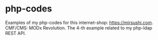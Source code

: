 # php-codes

Examples of my php-codes for this internet-shop: https://mirsushi.com.
CMF/CMS: MODx Revolution.
The 4-th example related to my php-ldap REST API.
